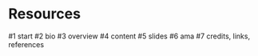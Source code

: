 # Resources

#1 start
#2 bio
#3 overview
#4 content
#5 slides
#6 ama
#7 credits, links, references

